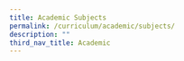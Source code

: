 ```yaml
---
title: Academic Subjects
permalink: /curriculum/academic/subjects/
description: ""
third_nav_title: Academic
---
```

